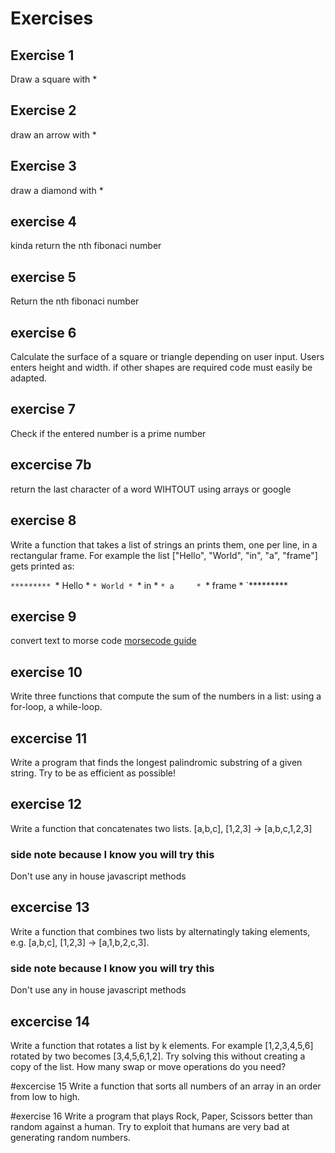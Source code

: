 # Exercises

## Exercise 1
Draw a square with *

## Exercise 2
draw an arrow with *

## Exercise 3
draw a diamond with *

## exercise 4
kinda return the nth fibonaci number

## exercise 5
Return the nth fibonaci number

## exercise 6
Calculate the surface of a square or triangle depending on user input.
Users enters height and width.
if other shapes are required code must easily be adapted.

## exercise 7
Check if the entered number is a prime number

## excercise 7b
return the last character of a word WIHTOUT using arrays or google

## exercise 8

Write a function that takes a list of strings an prints them, one per line, in a rectangular frame. For example the list ["Hello", "World", "in", "a", "frame"] gets printed as:

`*********
`* Hello *
`* World *
`* in    *
`* a     *
`* frame *
`*********

## exercise 9
convert text to morse code
[morsecode guide](https://en.wikipedia.org/wiki/Morse_code)

## exercise 10
Write three functions that compute the sum of the numbers in a list: using a for-loop, a while-loop.

## excercise 11
Write a program that finds the longest palindromic substring of a given string. Try to be as efficient as possible!

## exercise 12
Write a function that concatenates two lists. [a,b,c], [1,2,3] → [a,b,c,1,2,3]

### side note because I know you will try this
Don't use any in house javascript methods

## excercise 13
Write a function that combines two lists by alternatingly taking elements, e.g. [a,b,c], [1,2,3] → [a,1,b,2,c,3].

### side note because I know you will try this
Don't use any in house javascript methods

## excercise 14
Write a function that rotates a list by k elements. For example [1,2,3,4,5,6] rotated by two becomes [3,4,5,6,1,2]. Try solving this without creating a copy of the list. How many swap or move operations do you need?

#excercise 15
Write a function that sorts all numbers of an array in an order from low to high.

#exercise 16
Write a program that plays Rock, Paper, Scissors better than random against a human. Try to exploit that humans are very bad at generating random numbers.
